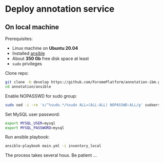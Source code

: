 # Deploy annotation service
## On local machine

Prerequisites:
- Linux machine on **Ubuntu 20.04**
- Installed [ansible](https://docs.ansible.com/ansible/latest/installation_guide/intro_installation.html#installing-ansible-on-ubuntu)
- About **350 Gb** free disk space at least
- `sudo` privileges

Clone repo:
```bash
git clone -b develop https://github.com/ForomePlatform/annotation-ibm.git annotation
cd annotation/ansible
```

Enable NOPASSWD for sudo group:
```bash
sudo sed -i -re 's/^%sudo.*/%sudo ALL=(ALL:ALL) NOPASSWD:ALL/g' sudoers
```
Set MySQL user password:
```bash
export MYSQL_USER=mysql
export MYSQL_PASSWORD=mysql
```

Run ansible playbook:
```bash
ansible-playbook main.yml -i inventory_local
```

The process takes several hous. Be patient ...